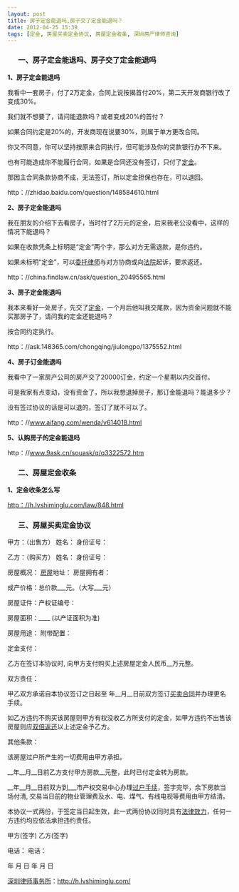 ```yaml
---
layout: post
title: 房子定金能退吗,房子交了定金能退吗？
date: 2012-04-25 15:39
tags: [定金, 房屋买卖定金协议, 房屋定金收条, 深圳房产律师咨询]
---
```

<ol>
<h3>一、房子定金能退吗、房子交了定金能退吗</h3>
</ol>
<strong>1、房子定金能退吗</strong>

我看中一套房子，付了2万定金，合同上说按揭首付20%，第二天开发商银行改了变成30%。

我们就不想要了，请问能退款吗？或者变成20%的首付？

如果合同约定是20%的，开发商现在说要30%，则属于单方更改合同。

你又不同意，你可以坚持按原来合同执行，但可能涉及你的贷款银行办不下来。

也有可能造成你不能履行合同，如果是合同还没有签订，只付了<a href="http://h.lvshiminglu.com/law/tag/%E5%AE%9A%E9%87%91">定金</a>。

那因主合同条款协商不成，无法签订，所以定金担保也存在，可以退回。

http：//zhidao.baidu.com/question/148584610.html

<strong>2、房子定金能退吗</strong>

我在朋友的介绍下去看房子，当时付了2万元的定金，后来我老公没看中，这样的情况下能退吗？

如果在收款凭条上标明是“定金”两个字，那么对方无需退款，是你违约。

如果未标明“定金”，可以<a href="http://h.lvshiminglu.com/law/683.html">委托律师</a>与对方协商或向<a href="http://h.lvshiminglu.com/law/794.html">法院</a>起诉，要求返还。

http：//china.findlaw.cn/ask/question_20495565.html

<strong>3、房子定金能退吗</strong>

我本来看好一处房子，先交了<a href="http://h.lvshiminglu.com/law/tag/%E5%AE%9A%E9%87%91">定金</a>，一个月后他叫我交尾款，因为资金问题就不能买那房子了，请问我的定金还能退吗？

按合同约定执行。

http：//ask.148365.com/chongqing/jiulongpo/1375552.html

<strong>4、房子订金能退吗</strong>

我看中了一家房产公司的房产交了20000订金，约定一个星期以内交首付。

可是我家有点变动，没有资金了，所以我想退掉房子，那订金能退吗？能退多少？

没有签过协议的话是可以退的，签订了就不可以了。

http：//www.aifang.com/wenda/v614018.html

<strong>5、认购房子的定金能退吗</strong>

http：//www.9ask.cn/souask/q/q3322572.htm
<ol>
<h3>二、房屋定金收条</h3>
</ol>
<strong>1、定金收条怎么写</strong>

<a href="http：//h.lvshiminglu.com/law/848.html">http：//h.lvshiminglu.com/law/848.html</a>
<ol>
<h3>三、房屋买卖定金协议</h3>
</ol>
甲方：（出售方）
姓名：        身份证号：

乙方：（购买方）
姓名：         身份证号：

房屋概况：
<a href="http://h.lvshiminglu.com/law/615.html">房屋</a>地址：
房屋拥有者：

成产价格：总价款___元。（大写___元）

房屋证件：产权证编号：

房屋面积：____ (以产证面积为准)

房屋用途：
附带配置：

定金支付：

乙方在签订本协议时, 向甲方支付购买上述房屋定金人民币__万元整。

双方责任：

甲乙双方承诺自本协议签订之日起至 年__月__日前双方签订<a href="http://h.lvshiminglu.com/law/499.html">买卖合同</a>并办理更名手续。

如乙方违约不购买该房屋则甲方有权没收乙方所支付的定金，如甲方违约不出售该房屋则应<a href="http://h.lvshiminglu.com/law/tag/%E5%8F%8C%E5%80%8D%E8%BF%94%E8%BF%98%E5%AE%9A%E9%87%91">双倍返还</a>以上述定金予乙方。

其他条款：

该房屋过户所产生的一切费用由甲方承担。

__年__月__日前乙方支付甲方房款__元整，此时已付定金转为房款。

__年__月__日前双方到___市产权交易中心办理<a href="http://h.lvshiminglu.com/law/310.html">过户手续</a>，签字完毕，余下房款当场付清, 交易当日前的物业管理费及水、电、煤气、有线电视等费用由甲方结清。

本协议一式两份，于签定当日起生效，此一式两份协议同时具有<a href="http://h.lvshiminglu.com/law/702.html">法律效力</a>，任何一方违约均应依法承担违约责任。

甲方(签字)           乙方(签字)

电话：              电话：

年   月   日       年    月     日

<a href="http://h.lvshiminglu.com/">深圳律师事务所</a>：<a href="http://h.lvshiminglu.com/">http://h.lvshiminglu.com/</a>

